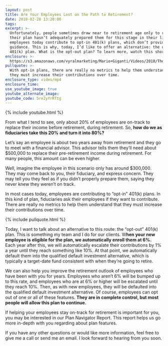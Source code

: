 ```yaml
---
layout: post
title: Are Your Employees Lost on the Path to Retirement?
date: 2018-02-28 13:20:00
tags:
excerpt: >-
  Unfortunately, people sometimes draw near to retirement age only to realize
  their plan hasn’t adequately prepared them for this stage in their life. Most
  employees today contribute to opt-in 401(k) plans, which don’t provide much
  guidance. This is why, today, I’d like to offer an alternative: the opt-out
  401(k) plan. What is the opt-out plan? To learn more, watch this short video.
enclosure: >-
  https://s3.amazonaws.com/vyralmarketing/Mario+Giganti/Videos/2018/The+Retirement+Bullseye+Advisor-+The+opt-out+401k+plan.mp4
pullquote: >-
  With opt-in plans, there are really no metrics to help them understand that
  they must increase their contributions over time.
enclosure_type: video/mp4
enclosure_time:
use_youtube_image: true
youtube_alternate_image:
youtube_code: 5re2yYrRTtg
---
```


{% include youtube.html %}

From what I tend to see, only about 20% of employees are on-track to replace their income before retirement, during retirement. So, **how do we as fiduciaries take this 20% and turn it into 80%?**

Let’s say an employee is about two years away from retirement and they go to meet with a financial advisor. This advisor tells them they’ll need about $500,000 to replace their pre-retirement income during retirement. For many people, this amount can be even higher.

Well, imagine the employee in this scenario only has around $300,000. They may come back to you, their fiduciary, and express concern. They may tell you they feel as if you didn’t properly prepare them, saying they never knew they weren’t on track.

In most cases today, employees are contributing to “opt-in” 401(k) plans. In this kind of plan, fiduciaries ask their employees if they want to contribute. There are really no metrics to help them understand that they must increase their contributions over time.

{% include pullquote.html %}

Today, I want to talk about an alternative to this route: the “opt-out” 401(k) plan. This is something my team and I do for our clients. W**hen your new employee is eligible for the plan, we automatically enroll them at 6%.** Each year after this, we will automatically escalate their contributions by 1% a year until they reach something like 10%. At that point, we automatically default them into the qualified default investment alternative, which is typically a target-date fund consistent with when they’re going to retire.

We can also help you improve the retirement outlook of employees who have been with you for years. Employees who aren’t 6% will be bumped up to this rate, and employees who are at 6% or higher will be escalated until they reach 10%. Then, as with new employees, they will be defaulted into the qualified default investment alternative. Of course, employees can opt out of one or all of these features. **They are in complete control, but most people will allow this plan to continue.**

If helping your employees stay on-track for retirement is important for you, you may be interested in our Plan Navigator Report. This report helps us go more in-depth with you regarding about plan features.

If you have any other questions or would like more information, feel free to give me a call or send me an email. I look forward to hearing from you soon.